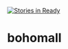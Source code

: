 [![Stories in Ready](https://badge.waffle.io/emacinteractive/bohomall.png?label=ready&title=Ready)](https://waffle.io/emacinteractive/bohomall)
# bohomall
